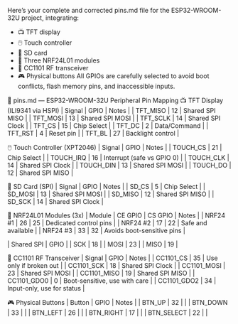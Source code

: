 Here’s your complete and corrected pins.md file for the ESP32-WROOM-32U project, integrating:
- 📺 TFT display
- 🖱️ Touch controller
- 💾 SD card
- 📡 Three NRF24L01 modules
- 📶 CC1101 RF transceiver
- 🎮 Physical buttons
All GPIOs are carefully selected to avoid boot conflicts, flash memory pins, and inaccessible inputs.

📌 pins.md — ESP32-WROOM-32U Peripheral Pin Mapping
📺 TFT Display (ILI9341 via HSPI)
| Signal | GPIO | Notes | 
| TFT_MISO | 12 | Shared SPI MISO | 
| TFT_MOSI | 13 | Shared SPI MOSI | 
| TFT_SCLK | 14 | Shared SPI Clock | 
| TFT_CS | 15 | Chip Select | 
| TFT_DC | 2 | Data/Command | 
| TFT_RST | 4 | Reset pin | 
| TFT_BL | 27 | Backlight control | 



🖱️ Touch Controller (XPT2046)
| Signal | GPIO | Notes | 
| TOUCH_CS | 21 | Chip Select | 
| TOUCH_IRQ | 16 | Interrupt (safe vs GPIO 0) | 
| TOUCH_CLK | 14 | Shared SPI Clock | 
| TOUCH_DIN | 13 | Shared SPI MOSI | 
| TOUCH_DO | 12 | Shared SPI MISO | 



💾 SD Card (SPI)
| Signal | GPIO | Notes | 
| SD_CS | 5 | Chip Select | 
| SD_MOSI | 13 | Shared SPI MOSI | 
| SD_MISO | 12 | Shared SPI MISO | 
| SD_SCK | 14 | Shared SPI Clock | 



📡 NRF24L01 Modules (3x)
| Module | CE GPIO | CS GPIO | Notes | 
| NRF24 #1 | 26 | 25 | Dedicated control pins | 
| NRF24 #2 | 17 | 22 | Safe and available | 
| NRF24 #3 | 33 | 32 | Avoids boot-sensitive pins | 


| Shared SPI | GPIO | 
| SCK | 18 | 
| MOSI | 23 | 
| MISO | 19 | 



📶 CC1101 RF Transceiver
| Signal | GPIO | Notes | 
| CC1101_CS | 35 | Use only if broken out | 
| CC1101_SCK | 18 | Shared SPI Clock | 
| CC1101_MOSI | 23 | Shared SPI MOSI | 
| CC1101_MISO | 19 | Shared SPI MISO | 
| CC1101_GDO0 | 0 | Boot-sensitive, use with care | 
| CC1101_GDO2 | 34 | Input-only, use for status | 



🎮 Physical Buttons
| Button | GPIO | Notes | 
| BTN_UP | 32 |  | 
| BTN_DOWN | 33 |  | 
| BTN_LEFT | 26 |  | 
| BTN_RIGHT | 17 |  | 
| BTN_SELECT | 22 |  | 




